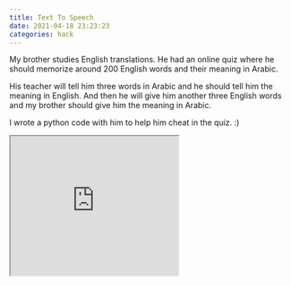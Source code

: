 ```yaml
---
title: Text To Speech
date: 2021-04-18 23:23:23
categories: hack
---
```


My brother studies English translations. He had an online quiz where he should memorize around 200 English words and their meaning in Arabic.

His teacher will tell him three words in Arabic and he should tell him the meaning in English. And then he will give him another three English words and my brother should give him the meaning in Arabic.

I wrote a python code with him to help him cheat in the quiz. :) 

<iframe height="250" src="https://www.youtube.com/embed/n-aDfbYzhl8"></iframe>
